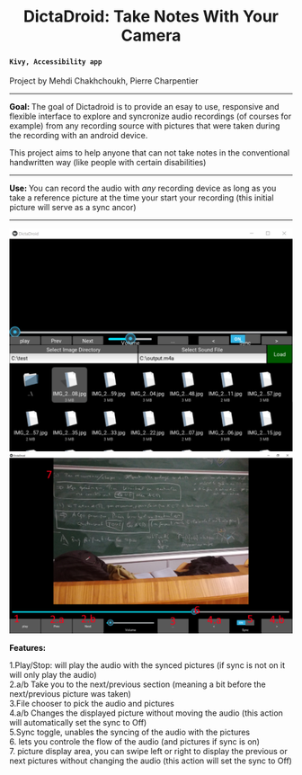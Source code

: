 <h1 style="text-align: center;">DictaDroid: Take Notes With Your Camera</h1>
<h4><code>Kivy, Accessibility app</code></h4>
<p><strong style="color: #000;"></strong></p>
Project by Mehdi Chakhchoukh, Pierre Charpentier
<hr>

<p>
  <strong style="color: #000;"> Goal: </strong>
The goal of Dictadroid is to provide an esay to use, responsive and flexible interface to explore and syncronize audio recordings (of courses for example) from any recording source with pictures that were taken during the recording with an android device.

This project aims to help anyone that can not take notes in the conventional handwritten way (like people with certain disabilities)

</p>

<hr>

<p>

  <strong style="color: #000;">Use: </strong>
You can record the audio with _any_ recording device as long as you take a reference picture at the time your start your recording (this initial picture will serve as a sync ancor) 


</p>

<hr>

<p>

![ImageEx](/1.PNG?raw=true "")  ![ImageEx](/2.PNG?raw=true "")

  <strong style="color: #000;">Features: </strong>
    
1.Play/Stop: will play the audio with the synced pictures (if sync is not on it will only play the audio)   
2.a/b Take you to the next/previous section (meaning a bit before the next/previous picture was taken)  
3.File chooser to pick the audio and pictures   
4.a/b Changes the displayed picture without moving the audio (this action will automatically set the sync to Off)  
5.Sync toggle, unables the syncing of the audio with the pictures  
6. lets you controle the flow of the audio (and pictures if sync is on)  
7. picture display area, you can swipe left or right to display the previous or next pictures   without changing the audio (this action will set the sync to Off)  

</p>


